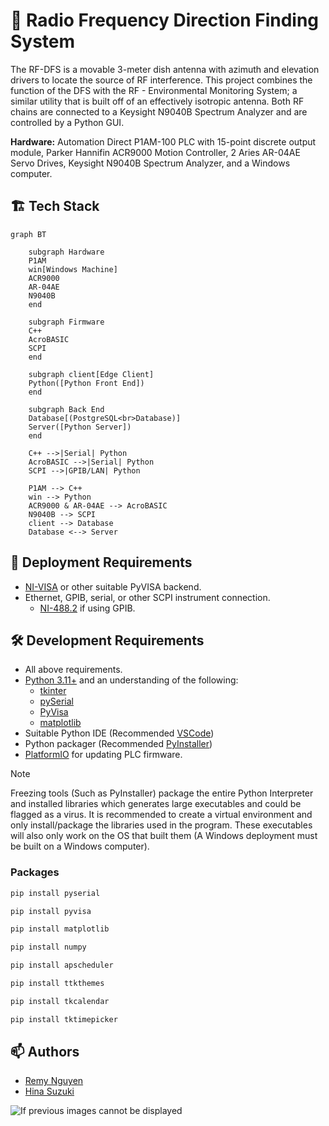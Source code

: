 # :satellite: Radio Frequency Direction Finding System

The RF-DFS is a movable 3-meter dish antenna with azimuth and elevation drivers to locate the source of RF interference. This project combines the function of the DFS with the RF - Environmental Monitoring System; a similar utility that is built off of an effectively isotropic antenna. Both RF chains are connected to a Keysight N9040B Spectrum Analyzer and are controlled by a Python GUI.

**Hardware:** Automation Direct P1AM-100 PLC with 15-point discrete output module, Parker Hannifin ACR9000 Motion Controller, 2 Aries AR-04AE Servo Drives, Keysight N9040B Spectrum Analyzer, and a Windows computer.

## 🏗️ Tech Stack

```mermaid
graph BT

    subgraph Hardware
    P1AM
    win[Windows Machine]
    ACR9000
    AR-04AE
    N9040B
    end

    subgraph Firmware
    C++
    AcroBASIC
    SCPI
    end

    subgraph client[Edge Client]
    Python([Python Front End])
    end

    subgraph Back End
    Database[(PostgreSQL<br>Database)]
    Server([Python Server])
    end

    C++ -->|Serial| Python
    AcroBASIC -->|Serial| Python
    SCPI -->|GPIB/LAN| Python

    P1AM --> C++
    win --> Python
    ACR9000 & AR-04AE --> AcroBASIC
    N9040B --> SCPI
    client --> Database
    Database <--> Server
```

## 🚀 Deployment Requirements

- [NI-VISA](https://www.ni.com/en/support/downloads/drivers/download.ni-visa.html) or other suitable PyVISA backend.
- Ethernet, GPIB, serial, or other SCPI instrument connection.
  - [NI-488.2](https://www.ni.com/en/support/downloads/drivers/download.ni-488-2.html#484357) if using GPIB.

## 🛠️ Development Requirements

- All above requirements.
- [Python 3.11+](https://www.python.org/) and an understanding of the following:
  - [tkinter](https://docs.python.org/3/library/tkinter.html#module-tkinter)
  - [pySerial](https://pypi.org/project/pyserial/)
  - [PyVisa](https://pyvisa.readthedocs.io/en/latest/)
  - [matplotlib](https://matplotlib.org/)
- Suitable Python IDE (Recommended [VSCode](https://code.visualstudio.com/))
- Python packager (Recommended [PyInstaller](https://pyinstaller.org/en/stable/))
- [PlatformIO](https://platformio.org/) for updating PLC firmware.

> [!NOTE]
> Freezing tools (Such as PyInstaller) package the entire Python Interpreter and installed libraries which generates large executables and could be flagged as a virus. It is recommended to create a virtual environment and only install/package the libraries used in the program. These executables will also only work on the OS that built them (A Windows deployment must be built on a Windows computer).

### Packages

```bash
pip install pyserial
```

```bash
pip install pyvisa
```

```bash
pip install matplotlib
```

```bash
pip install numpy
```

```bash
pip install apscheduler
```

```bash
pip install ttkthemes
```

```bash
pip install tkcalendar
```

```bash
pip install tktimepicker
```

## :mailbox: Authors

- [Remy Nguyen](https://github.com/RomiFC)
- [Hina Suzuki](https://github.com/hina18201716)

<picture>
  <source media="(prefers-color-scheme: dark)" srcset="https://public.nrao.edu/wp-content/uploads/2023/02/logoGroupWhite.png">
  <source media="(prefers-color-scheme: light)" srcset="https://public.nrao.edu/wp-content/uploads/2023/02/logoGroupColor.png">
  <img alt="If previous images cannot be displayed" src="https://public.nrao.edu/wp-content/uploads/2023/02/logoGroupColor.png">
</picture>
